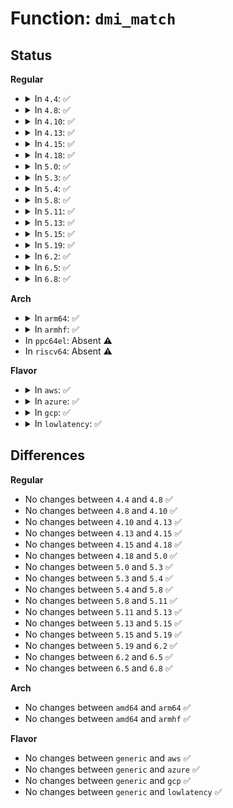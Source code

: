 # Function: <code>dmi_match</code>

## Status
<b>Regular</b>
<ul>
<li>
<details>
<summary>In <code>4.4</code>: ✅</summary>

```c
bool dmi_match(enum dmi_field f, const char *str);
```

**Collision:** Unique Global

**Inline:** No

**Transformation:** False

**Instances:**

```
In drivers/firmware/dmi_scan.c (ffffffff816cf230)
Location: drivers/firmware/dmi_scan.c:1001
Inline: False
Direct callers:
  - drivers/pci/quirks.c:quirk_apple_poweroff_thunderbolt
  - drivers/acpi/pci_root.c:acpi_pci_root_add
  - drivers/ata/ata_piix.c:piix_pci_device_suspend
  - drivers/ata/ata_piix.c:piix_pci_device_suspend
  - drivers/ata/ata_piix.c:piix_pci_device_suspend
  - drivers/ata/ata_piix.c:piix_pci_device_suspend
  - drivers/ata/ata_piix.c:piix_pci_device_suspend
  - drivers/ata/ata_piix.c:piix_pci_device_suspend
  - drivers/ata/ata_piix.c:piix_pci_device_suspend
```
**Symbols:**

```
ffffffff816cf230-ffffffff816cf261: dmi_match (STB_GLOBAL)
```
</details>
</li>
<li>
<details>
<summary>In <code>4.8</code>: ✅</summary>

```c
bool dmi_match(enum dmi_field f, const char *str);
```

**Collision:** Unique Global

**Inline:** No

**Transformation:** False

**Instances:**

```
In drivers/firmware/dmi_scan.c (ffffffff817325a0)
Location: drivers/firmware/dmi_scan.c:1023
Inline: False
Direct callers:
  - drivers/pci/quirks.c:quirk_apple_poweroff_thunderbolt
  - drivers/pci/quirks.c:quirk_apple_mbp_poweroff
  - drivers/pci/quirks.c:quirk_apple_mbp_poweroff
  - drivers/acpi/pci_root.c:acpi_pci_root_add
  - drivers/ata/ata_piix.c:piix_pci_device_suspend
  - drivers/ata/ata_piix.c:piix_pci_device_suspend
  - drivers/ata/ata_piix.c:piix_pci_device_suspend
  - drivers/ata/ata_piix.c:piix_pci_device_suspend
  - drivers/ata/ata_piix.c:piix_pci_device_suspend
  - drivers/ata/ata_piix.c:piix_pci_device_suspend
  - drivers/ata/ata_piix.c:piix_pci_device_suspend
```
**Symbols:**

```
ffffffff817325a0-ffffffff817325d1: dmi_match (STB_GLOBAL)
```
</details>
</li>
<li>
<details>
<summary>In <code>4.10</code>: ✅</summary>

```c
bool dmi_match(enum dmi_field f, const char *str);
```

**Collision:** Unique Global

**Inline:** No

**Transformation:** False

**Instances:**

```
In drivers/firmware/dmi_scan.c (ffffffff81765570)
Location: drivers/firmware/dmi_scan.c:1023
Inline: False
Direct callers:
  - drivers/pci/quirks.c:quirk_apple_poweroff_thunderbolt
  - drivers/pci/quirks.c:quirk_apple_mbp_poweroff
  - drivers/pci/quirks.c:quirk_apple_mbp_poweroff
  - drivers/acpi/pci_root.c:acpi_pci_root_add
  - drivers/ata/ata_piix.c:piix_pci_device_suspend
  - drivers/ata/ata_piix.c:piix_pci_device_suspend
  - drivers/ata/ata_piix.c:piix_pci_device_suspend
  - drivers/ata/ata_piix.c:piix_pci_device_suspend
  - drivers/ata/ata_piix.c:piix_pci_device_suspend
  - drivers/ata/ata_piix.c:piix_pci_device_suspend
  - drivers/ata/ata_piix.c:piix_pci_device_suspend
  - drivers/firmware/efi/apple-properties.c:map_properties
  - drivers/firmware/efi/apple-properties.c:map_properties
```
**Symbols:**

```
ffffffff81765570-ffffffff817655a1: dmi_match (STB_GLOBAL)
```
</details>
</li>
<li>
<details>
<summary>In <code>4.13</code>: ✅</summary>

```c
bool dmi_match(enum dmi_field f, const char *str);
```

**Collision:** Unique Global

**Inline:** No

**Transformation:** False

**Instances:**

```
In drivers/firmware/dmi_scan.c (ffffffff81783d10)
Location: drivers/firmware/dmi_scan.c:1049
Inline: False
Direct callers:
  - drivers/pci/quirks.c:quirk_apple_poweroff_thunderbolt
  - drivers/acpi/pci_root.c:acpi_pci_root_add
  - drivers/ata/ata_piix.c:piix_pci_device_suspend
  - drivers/ata/ata_piix.c:piix_pci_device_suspend
  - drivers/ata/ata_piix.c:piix_pci_device_suspend
  - drivers/ata/ata_piix.c:piix_pci_device_suspend
  - drivers/ata/ata_piix.c:piix_pci_device_suspend
  - drivers/ata/ata_piix.c:piix_pci_device_suspend
  - drivers/ata/ata_piix.c:piix_pci_device_suspend
  - drivers/firmware/efi/apple-properties.c:map_properties
  - drivers/firmware/efi/apple-properties.c:map_properties
  - arch/x86/pci/fixup.c:quirk_apple_mbp_poweroff
  - arch/x86/pci/fixup.c:quirk_apple_mbp_poweroff
```
**Symbols:**

```
ffffffff81783d10-ffffffff81783d41: dmi_match (STB_GLOBAL)
```
</details>
</li>
<li>
<details>
<summary>In <code>4.15</code>: ✅</summary>

```c
bool dmi_match(enum dmi_field f, const char *str);
```

**Collision:** Unique Global

**Inline:** No

**Transformation:** False

**Instances:**

```
In drivers/firmware/dmi_scan.c (ffffffff817fa0e0)
Location: drivers/firmware/dmi_scan.c:1049
Inline: False
Direct callers:
  - arch/x86/kernel/quirks.c:early_platform_quirks
  - arch/x86/kernel/quirks.c:early_platform_quirks
  - drivers/ata/ata_piix.c:piix_pci_device_suspend
  - drivers/ata/ata_piix.c:piix_pci_device_suspend
  - drivers/ata/ata_piix.c:piix_pci_device_suspend
  - drivers/ata/ata_piix.c:piix_pci_device_suspend
  - drivers/ata/ata_piix.c:piix_pci_device_suspend
  - drivers/ata/ata_piix.c:piix_pci_device_suspend
  - drivers/ata/ata_piix.c:piix_pci_device_suspend
  - arch/x86/pci/fixup.c:quirk_apple_mbp_poweroff
  - arch/x86/pci/fixup.c:quirk_apple_mbp_poweroff
```
**Symbols:**

```
ffffffff817fa0e0-ffffffff817fa111: dmi_match (STB_GLOBAL)
```
</details>
</li>
<li>
<details>
<summary>In <code>4.18</code>: ✅</summary>

```c
bool dmi_match(enum dmi_field f, const char *str);
```

**Collision:** Unique Global

**Inline:** No

**Transformation:** False

**Instances:**

```
In drivers/firmware/dmi_scan.c (ffffffff818435c0)
Location: drivers/firmware/dmi_scan.c:1087
Inline: False
Direct callers:
  - arch/x86/kernel/quirks.c:early_platform_quirks
  - arch/x86/kernel/quirks.c:early_platform_quirks
  - drivers/ata/ata_piix.c:piix_pci_device_suspend
  - drivers/ata/ata_piix.c:piix_pci_device_suspend
  - drivers/ata/ata_piix.c:piix_pci_device_suspend
  - drivers/ata/ata_piix.c:piix_pci_device_suspend
  - drivers/ata/ata_piix.c:piix_pci_device_suspend
  - drivers/ata/ata_piix.c:piix_pci_device_suspend
  - drivers/ata/ata_piix.c:piix_pci_device_suspend
  - arch/x86/pci/fixup.c:quirk_apple_mbp_poweroff
  - arch/x86/pci/fixup.c:quirk_apple_mbp_poweroff
```
**Symbols:**

```
ffffffff818435c0-ffffffff818435f1: dmi_match (STB_GLOBAL)
```
</details>
</li>
<li>
<details>
<summary>In <code>5.0</code>: ✅</summary>

```c
bool dmi_match(enum dmi_field f, const char *str);
```

**Collision:** Unique Global

**Inline:** No

**Transformation:** False

**Instances:**

```
In drivers/firmware/dmi_scan.c (ffffffff8186f640)
Location: drivers/firmware/dmi_scan.c:1087
Inline: False
Direct callers:
  - arch/x86/kernel/quirks.c:early_platform_quirks
  - arch/x86/kernel/quirks.c:early_platform_quirks
  - drivers/ata/ata_piix.c:piix_pci_device_suspend
  - drivers/ata/ata_piix.c:piix_pci_device_suspend
  - drivers/ata/ata_piix.c:piix_pci_device_suspend
  - drivers/ata/ata_piix.c:piix_pci_device_suspend
  - drivers/ata/ata_piix.c:piix_pci_device_suspend
  - drivers/ata/ata_piix.c:piix_pci_device_suspend
  - drivers/ata/ata_piix.c:piix_pci_device_suspend
  - arch/x86/pci/fixup.c:quirk_apple_mbp_poweroff
  - arch/x86/pci/fixup.c:quirk_apple_mbp_poweroff
```
**Symbols:**

```
ffffffff8186f640-ffffffff8186f671: dmi_match (STB_GLOBAL)
```
</details>
</li>
<li>
<details>
<summary>In <code>5.3</code>: ✅</summary>

```c
bool dmi_match(enum dmi_field f, const char *str);
```

**Collision:** Unique Global

**Inline:** No

**Transformation:** False

**Instances:**

```
In drivers/firmware/dmi_scan.c (ffffffff818b3930)
Location: drivers/firmware/dmi_scan.c:1090
Inline: False
Direct callers:
  - arch/x86/kernel/quirks.c:early_platform_quirks
  - arch/x86/kernel/quirks.c:early_platform_quirks
  - drivers/ata/ata_piix.c:piix_pci_device_suspend
  - drivers/ata/ata_piix.c:piix_pci_device_suspend
  - drivers/ata/ata_piix.c:piix_pci_device_suspend
  - drivers/ata/ata_piix.c:piix_pci_device_suspend
  - drivers/ata/ata_piix.c:piix_pci_device_suspend
  - drivers/ata/ata_piix.c:piix_pci_device_suspend
  - drivers/ata/ata_piix.c:piix_pci_device_suspend
  - arch/x86/pci/fixup.c:quirk_apple_mbp_poweroff
  - arch/x86/pci/fixup.c:quirk_apple_mbp_poweroff
```
**Symbols:**

```
ffffffff818b3930-ffffffff818b3961: dmi_match (STB_GLOBAL)
```
</details>
</li>
<li>
<details>
<summary>In <code>5.4</code>: ✅</summary>

```c
bool dmi_match(enum dmi_field f, const char *str);
```

**Collision:** Unique Global

**Inline:** No

**Transformation:** False

**Instances:**

```
In drivers/firmware/dmi_scan.c (ffffffff818e6250)
Location: drivers/firmware/dmi_scan.c:1090
Inline: False
Direct callers:
  - arch/x86/kernel/quirks.c:early_platform_quirks
  - arch/x86/kernel/quirks.c:early_platform_quirks
  - drivers/ata/ata_piix.c:piix_pci_device_suspend
  - drivers/ata/ata_piix.c:piix_pci_device_suspend
  - drivers/ata/ata_piix.c:piix_pci_device_suspend
  - drivers/ata/ata_piix.c:piix_pci_device_suspend
  - drivers/ata/ata_piix.c:piix_pci_device_suspend
  - drivers/ata/ata_piix.c:piix_pci_device_suspend
  - drivers/ata/ata_piix.c:piix_pci_device_suspend
  - arch/x86/pci/fixup.c:quirk_apple_mbp_poweroff
  - arch/x86/pci/fixup.c:quirk_apple_mbp_poweroff
```
**Symbols:**

```
ffffffff818e6250-ffffffff818e6281: dmi_match (STB_GLOBAL)
```
</details>
</li>
<li>
<details>
<summary>In <code>5.8</code>: ✅</summary>

```c
bool dmi_match(enum dmi_field f, const char *str);
```

**Collision:** Unique Global

**Inline:** No

**Transformation:** False

**Instances:**

```
In drivers/firmware/dmi_scan.c (ffffffff819b95a0)
Location: drivers/firmware/dmi_scan.c:1126
Inline: False
Direct callers:
  - arch/x86/kernel/quirks.c:early_platform_quirks
  - arch/x86/kernel/quirks.c:early_platform_quirks
  - drivers/ata/ata_piix.c:piix_broken_suspend
  - drivers/ata/ata_piix.c:piix_broken_suspend
  - drivers/ata/ata_piix.c:piix_broken_suspend
  - drivers/ata/ata_piix.c:piix_broken_suspend
  - drivers/ata/ata_piix.c:piix_broken_suspend
  - drivers/ata/ata_piix.c:piix_broken_suspend
  - drivers/ata/ata_piix.c:piix_broken_suspend
  - arch/x86/pci/fixup.c:quirk_apple_mbp_poweroff
  - arch/x86/pci/fixup.c:quirk_apple_mbp_poweroff
```
**Symbols:**

```
ffffffff819b95a0-ffffffff819b95d1: dmi_match (STB_GLOBAL)
```
</details>
</li>
<li>
<details>
<summary>In <code>5.11</code>: ✅</summary>

```c
bool dmi_match(enum dmi_field f, const char *str);
```

**Collision:** Unique Global

**Inline:** No

**Transformation:** False

**Instances:**

```
In drivers/firmware/dmi_scan.c (ffffffff819bba10)
Location: drivers/firmware/dmi_scan.c:1126
Inline: False
Direct callers:
  - arch/x86/kernel/quirks.c:early_platform_quirks
  - arch/x86/kernel/quirks.c:early_platform_quirks
  - drivers/ata/ata_piix.c:piix_broken_suspend
  - drivers/ata/ata_piix.c:piix_broken_suspend
  - drivers/ata/ata_piix.c:piix_broken_suspend
  - drivers/ata/ata_piix.c:piix_broken_suspend
  - drivers/ata/ata_piix.c:piix_broken_suspend
  - drivers/ata/ata_piix.c:piix_broken_suspend
  - drivers/ata/ata_piix.c:piix_broken_suspend
  - arch/x86/pci/fixup.c:quirk_apple_mbp_poweroff
  - arch/x86/pci/fixup.c:quirk_apple_mbp_poweroff
```
**Symbols:**

```
ffffffff819bba10-ffffffff819bba41: dmi_match (STB_GLOBAL)
```
</details>
</li>
<li>
<details>
<summary>In <code>5.13</code>: ✅</summary>

```c
bool dmi_match(enum dmi_field f, const char *str);
```

**Collision:** Unique Global

**Inline:** No

**Transformation:** False

**Instances:**

```
In drivers/firmware/dmi_scan.c (ffffffff819a0220)
Location: drivers/firmware/dmi_scan.c:1127
Inline: False
Direct callers:
  - arch/x86/kernel/quirks.c:early_platform_quirks
  - arch/x86/kernel/quirks.c:early_platform_quirks
  - drivers/ata/ata_piix.c:piix_pci_device_suspend
  - drivers/ata/ata_piix.c:piix_pci_device_suspend
  - drivers/ata/ata_piix.c:piix_pci_device_suspend
  - drivers/ata/ata_piix.c:piix_pci_device_suspend
  - drivers/ata/ata_piix.c:piix_pci_device_suspend
  - drivers/ata/ata_piix.c:piix_pci_device_suspend
  - drivers/ata/ata_piix.c:piix_pci_device_suspend
  - arch/x86/pci/fixup.c:quirk_apple_mbp_poweroff
  - arch/x86/pci/fixup.c:quirk_apple_mbp_poweroff
```
**Symbols:**

```
ffffffff819a0220-ffffffff819a0251: dmi_match (STB_GLOBAL)
```
</details>
</li>
<li>
<details>
<summary>In <code>5.15</code>: ✅</summary>

```c
bool dmi_match(enum dmi_field f, const char *str);
```

**Collision:** Unique Global

**Inline:** No

**Transformation:** False

**Instances:**

```
In drivers/firmware/dmi_scan.c (ffffffff81a4cef0)
Location: drivers/firmware/dmi_scan.c:1127
Inline: False
Direct callers:
  - arch/x86/kernel/quirks.c:early_platform_quirks
  - arch/x86/kernel/quirks.c:early_platform_quirks
  - drivers/ata/ata_piix.c:piix_pci_device_suspend
  - drivers/ata/ata_piix.c:piix_pci_device_suspend
  - drivers/ata/ata_piix.c:piix_pci_device_suspend
  - drivers/ata/ata_piix.c:piix_pci_device_suspend
  - drivers/ata/ata_piix.c:piix_pci_device_suspend
  - drivers/ata/ata_piix.c:piix_pci_device_suspend
  - drivers/ata/ata_piix.c:piix_pci_device_suspend
  - arch/x86/pci/fixup.c:quirk_apple_mbp_poweroff
  - arch/x86/pci/fixup.c:quirk_apple_mbp_poweroff
```
**Symbols:**

```
ffffffff81a4cef0-ffffffff81a4cf48: dmi_match (STB_GLOBAL)
```
</details>
</li>
<li>
<details>
<summary>In <code>5.19</code>: ✅</summary>

```c
bool dmi_match(enum dmi_field f, const char *str);
```

**Collision:** Unique Global

**Inline:** No

**Transformation:** False

**Instances:**

```
In drivers/firmware/dmi_scan.c (ffffffff81bbb720)
Location: drivers/firmware/dmi_scan.c:1127
Inline: False
Direct callers:
  - arch/x86/kernel/quirks.c:early_platform_quirks
  - arch/x86/kernel/quirks.c:early_platform_quirks
  - drivers/ata/ata_piix.c:piix_pci_device_suspend
  - drivers/ata/ata_piix.c:piix_pci_device_suspend
  - drivers/ata/ata_piix.c:piix_pci_device_suspend
  - drivers/ata/ata_piix.c:piix_pci_device_suspend
  - drivers/ata/ata_piix.c:piix_pci_device_suspend
  - drivers/ata/ata_piix.c:piix_pci_device_suspend
  - drivers/ata/ata_piix.c:piix_pci_device_suspend
  - arch/x86/pci/fixup.c:quirk_apple_mbp_poweroff
  - arch/x86/pci/fixup.c:quirk_apple_mbp_poweroff
```
**Symbols:**

```
ffffffff81bbb720-ffffffff81bbb788: dmi_match (STB_GLOBAL)
```
</details>
</li>
<li>
<details>
<summary>In <code>6.2</code>: ✅</summary>

```c
bool dmi_match(enum dmi_field f, const char *str);
```

**Collision:** Unique Global

**Inline:** No

**Transformation:** False

**Instances:**

```
In drivers/firmware/dmi_scan.c (ffffffff81d60e70)
Location: drivers/firmware/dmi_scan.c:1133
Inline: False
Direct callers:
  - arch/x86/kernel/quirks.c:early_platform_quirks
  - arch/x86/kernel/quirks.c:early_platform_quirks
  - drivers/ata/ata_piix.c:piix_pci_device_suspend
  - drivers/ata/ata_piix.c:piix_pci_device_suspend
  - drivers/ata/ata_piix.c:piix_pci_device_suspend
  - drivers/ata/ata_piix.c:piix_pci_device_suspend
  - drivers/ata/ata_piix.c:piix_pci_device_suspend
  - drivers/ata/ata_piix.c:piix_pci_device_suspend
  - drivers/ata/ata_piix.c:piix_pci_device_suspend
  - arch/x86/pci/fixup.c:quirk_apple_mbp_poweroff
  - arch/x86/pci/fixup.c:quirk_apple_mbp_poweroff
```
**Symbols:**

```
ffffffff81d60e70-ffffffff81d60ed8: dmi_match (STB_GLOBAL)
```
</details>
</li>
<li>
<details>
<summary>In <code>6.5</code>: ✅</summary>

```c
bool dmi_match(enum dmi_field f, const char *str);
```

**Collision:** Unique Global

**Inline:** No

**Transformation:** False

**Instances:**

```
In drivers/firmware/dmi_scan.c (ffffffff81dcbf40)
Location: drivers/firmware/dmi_scan.c:1133
Inline: False
Direct callers:
  - arch/x86/kernel/quirks.c:early_platform_quirks
  - arch/x86/kernel/quirks.c:early_platform_quirks
  - drivers/ata/ata_piix.c:piix_pci_device_suspend
  - drivers/ata/ata_piix.c:piix_pci_device_suspend
  - drivers/ata/ata_piix.c:piix_pci_device_suspend
  - drivers/ata/ata_piix.c:piix_pci_device_suspend
  - drivers/ata/ata_piix.c:piix_pci_device_suspend
  - drivers/ata/ata_piix.c:piix_pci_device_suspend
  - drivers/ata/ata_piix.c:piix_pci_device_suspend
  - arch/x86/pci/fixup.c:quirk_apple_mbp_poweroff
  - arch/x86/pci/fixup.c:quirk_apple_mbp_poweroff
```
**Symbols:**

```
ffffffff81dcbf40-ffffffff81dcbfa8: dmi_match (STB_GLOBAL)
```
</details>
</li>
<li>
<details>
<summary>In <code>6.8</code>: ✅</summary>

```c
bool dmi_match(enum dmi_field f, const char *str);
```

**Collision:** Unique Global

**Inline:** No

**Transformation:** False

**Instances:**

```
In drivers/firmware/dmi_scan.c (ffffffff81e84a80)
Location: drivers/firmware/dmi_scan.c:1133
Inline: False
Direct callers:
  - arch/x86/kernel/quirks.c:early_platform_quirks
  - arch/x86/kernel/quirks.c:early_platform_quirks
  - drivers/ata/ata_piix.c:piix_pci_device_suspend
  - drivers/ata/ata_piix.c:piix_pci_device_suspend
  - drivers/ata/ata_piix.c:piix_pci_device_suspend
  - drivers/ata/ata_piix.c:piix_pci_device_suspend
  - drivers/ata/ata_piix.c:piix_pci_device_suspend
  - drivers/ata/ata_piix.c:piix_pci_device_suspend
  - drivers/ata/ata_piix.c:piix_pci_device_suspend
  - drivers/input/keyboard/atkbd.c:atkbd_probe
  - arch/x86/pci/fixup.c:quirk_apple_mbp_poweroff
  - arch/x86/pci/fixup.c:quirk_apple_mbp_poweroff
```
**Symbols:**

```
ffffffff81e84a80-ffffffff81e84ae8: dmi_match (STB_GLOBAL)
```
</details>
</li>
</ul>
<b>Arch</b>
<ul>
<li>
<details>
<summary>In <code>arm64</code>: ✅</summary>

```c
bool dmi_match(enum dmi_field f, const char *str);
```

**Collision:** Unique Global

**Inline:** No

**Transformation:** False

**Instances:**

```
In drivers/firmware/dmi_scan.c (ffff800010b4d9c8)
Location: drivers/firmware/dmi_scan.c:1090
Inline: False
```
**Symbols:**

```
ffff800010b4d9c8-ffff800010b4da30: dmi_match (STB_GLOBAL)
```
</details>
</li>
<li>
<details>
<summary>In <code>armhf</code>: ✅</summary>

```c
bool dmi_match(enum dmi_field f, const char *str);
```

**Collision:** Unique Global

**Inline:** No

**Transformation:** False

**Instances:**

```
In drivers/firmware/dmi_scan.c (c0c34a7c)
Location: drivers/firmware/dmi_scan.c:1090
Inline: False
```
**Symbols:**

```
c0c34a7c-c0c34acc: dmi_match (STB_GLOBAL)
```
</details>
</li>
<li>
In <code>ppc64el</code>: Absent ⚠️
</li>
<li>
In <code>riscv64</code>: Absent ⚠️
</li>
</ul>
<b>Flavor</b>
<ul>
<li>
<details>
<summary>In <code>aws</code>: ✅</summary>

```c
bool dmi_match(enum dmi_field f, const char *str);
```

**Collision:** Unique Global

**Inline:** No

**Transformation:** False

**Instances:**

```
In drivers/firmware/dmi_scan.c (ffffffff81888fd0)
Location: drivers/firmware/dmi_scan.c:1090
Inline: False
Direct callers:
  - arch/x86/kernel/quirks.c:early_platform_quirks
  - arch/x86/kernel/quirks.c:early_platform_quirks
  - drivers/nvme/host/pci.c:nvme_probe
  - drivers/nvme/host/pci.c:nvme_probe
  - drivers/nvme/host/pci.c:nvme_probe
  - drivers/nvme/host/pci.c:nvme_probe
  - drivers/nvme/host/pci.c:nvme_probe
  - drivers/nvme/host/pci.c:nvme_probe
  - drivers/nvme/host/pci.c:nvme_probe
  - drivers/nvme/host/pci.c:nvme_probe
  - drivers/ata/ata_piix.c:piix_pci_device_suspend
  - drivers/ata/ata_piix.c:piix_pci_device_suspend
  - drivers/ata/ata_piix.c:piix_pci_device_suspend
  - drivers/ata/ata_piix.c:piix_pci_device_suspend
  - drivers/ata/ata_piix.c:piix_pci_device_suspend
  - drivers/ata/ata_piix.c:piix_pci_device_suspend
  - drivers/ata/ata_piix.c:piix_pci_device_suspend
  - arch/x86/pci/fixup.c:quirk_apple_mbp_poweroff
  - arch/x86/pci/fixup.c:quirk_apple_mbp_poweroff
```
**Symbols:**

```
ffffffff81888fd0-ffffffff81889001: dmi_match (STB_GLOBAL)
```
</details>
</li>
<li>
<details>
<summary>In <code>azure</code>: ✅</summary>

```c
bool dmi_match(enum dmi_field f, const char *str);
```

**Collision:** Unique Global

**Inline:** No

**Transformation:** False

**Instances:**

```
In drivers/firmware/dmi_scan.c (ffffffff81840950)
Location: drivers/firmware/dmi_scan.c:1090
Inline: False
Direct callers:
  - arch/x86/kernel/quirks.c:early_platform_quirks
  - arch/x86/kernel/quirks.c:early_platform_quirks
  - drivers/nvme/host/pci.c:nvme_probe
  - drivers/nvme/host/pci.c:nvme_probe
  - drivers/nvme/host/pci.c:nvme_probe
  - drivers/nvme/host/pci.c:nvme_probe
  - drivers/nvme/host/pci.c:nvme_probe
  - drivers/nvme/host/pci.c:nvme_probe
  - drivers/nvme/host/pci.c:nvme_probe
  - drivers/nvme/host/pci.c:nvme_probe
  - drivers/ata/ata_piix.c:piix_pci_device_suspend
  - drivers/ata/ata_piix.c:piix_pci_device_suspend
  - drivers/ata/ata_piix.c:piix_pci_device_suspend
  - drivers/ata/ata_piix.c:piix_pci_device_suspend
  - drivers/ata/ata_piix.c:piix_pci_device_suspend
  - drivers/ata/ata_piix.c:piix_pci_device_suspend
  - drivers/ata/ata_piix.c:piix_pci_device_suspend
  - arch/x86/pci/fixup.c:quirk_apple_mbp_poweroff
  - arch/x86/pci/fixup.c:quirk_apple_mbp_poweroff
```
**Symbols:**

```
ffffffff81840950-ffffffff81840981: dmi_match (STB_GLOBAL)
```
</details>
</li>
<li>
<details>
<summary>In <code>gcp</code>: ✅</summary>

```c
bool dmi_match(enum dmi_field f, const char *str);
```

**Collision:** Unique Global

**Inline:** No

**Transformation:** False

**Instances:**

```
In drivers/firmware/dmi_scan.c (ffffffff818db0b0)
Location: drivers/firmware/dmi_scan.c:1090
Inline: False
Direct callers:
  - arch/x86/kernel/quirks.c:early_platform_quirks
  - arch/x86/kernel/quirks.c:early_platform_quirks
  - drivers/ata/ata_piix.c:piix_pci_device_suspend
  - drivers/ata/ata_piix.c:piix_pci_device_suspend
  - drivers/ata/ata_piix.c:piix_pci_device_suspend
  - drivers/ata/ata_piix.c:piix_pci_device_suspend
  - drivers/ata/ata_piix.c:piix_pci_device_suspend
  - drivers/ata/ata_piix.c:piix_pci_device_suspend
  - drivers/ata/ata_piix.c:piix_pci_device_suspend
  - arch/x86/pci/fixup.c:quirk_apple_mbp_poweroff
  - arch/x86/pci/fixup.c:quirk_apple_mbp_poweroff
```
**Symbols:**

```
ffffffff818db0b0-ffffffff818db0e1: dmi_match (STB_GLOBAL)
```
</details>
</li>
<li>
<details>
<summary>In <code>lowlatency</code>: ✅</summary>

```c
bool dmi_match(enum dmi_field f, const char *str);
```

**Collision:** Unique Global

**Inline:** No

**Transformation:** False

**Instances:**

```
In drivers/firmware/dmi_scan.c (ffffffff818f7bd0)
Location: drivers/firmware/dmi_scan.c:1090
Inline: False
Direct callers:
  - arch/x86/kernel/quirks.c:early_platform_quirks
  - arch/x86/kernel/quirks.c:early_platform_quirks
  - drivers/ata/ata_piix.c:piix_pci_device_suspend
  - drivers/ata/ata_piix.c:piix_pci_device_suspend
  - drivers/ata/ata_piix.c:piix_pci_device_suspend
  - drivers/ata/ata_piix.c:piix_pci_device_suspend
  - drivers/ata/ata_piix.c:piix_pci_device_suspend
  - drivers/ata/ata_piix.c:piix_pci_device_suspend
  - drivers/ata/ata_piix.c:piix_pci_device_suspend
  - arch/x86/pci/fixup.c:quirk_apple_mbp_poweroff
  - arch/x86/pci/fixup.c:quirk_apple_mbp_poweroff
```
**Symbols:**

```
ffffffff818f7bd0-ffffffff818f7c01: dmi_match (STB_GLOBAL)
```
</details>
</li>
</ul>

## Differences
<b>Regular</b>
<ul>
<li>
No changes between <code>4.4</code> and <code>4.8</code> ✅
</li>
<li>
No changes between <code>4.8</code> and <code>4.10</code> ✅
</li>
<li>
No changes between <code>4.10</code> and <code>4.13</code> ✅
</li>
<li>
No changes between <code>4.13</code> and <code>4.15</code> ✅
</li>
<li>
No changes between <code>4.15</code> and <code>4.18</code> ✅
</li>
<li>
No changes between <code>4.18</code> and <code>5.0</code> ✅
</li>
<li>
No changes between <code>5.0</code> and <code>5.3</code> ✅
</li>
<li>
No changes between <code>5.3</code> and <code>5.4</code> ✅
</li>
<li>
No changes between <code>5.4</code> and <code>5.8</code> ✅
</li>
<li>
No changes between <code>5.8</code> and <code>5.11</code> ✅
</li>
<li>
No changes between <code>5.11</code> and <code>5.13</code> ✅
</li>
<li>
No changes between <code>5.13</code> and <code>5.15</code> ✅
</li>
<li>
No changes between <code>5.15</code> and <code>5.19</code> ✅
</li>
<li>
No changes between <code>5.19</code> and <code>6.2</code> ✅
</li>
<li>
No changes between <code>6.2</code> and <code>6.5</code> ✅
</li>
<li>
No changes between <code>6.5</code> and <code>6.8</code> ✅
</li>
</ul>
<b>Arch</b>
<ul>
<li>
No changes between <code>amd64</code> and <code>arm64</code> ✅
</li>
<li>
No changes between <code>amd64</code> and <code>armhf</code> ✅
</li>
</ul>
<b>Flavor</b>
<ul>
<li>
No changes between <code>generic</code> and <code>aws</code> ✅
</li>
<li>
No changes between <code>generic</code> and <code>azure</code> ✅
</li>
<li>
No changes between <code>generic</code> and <code>gcp</code> ✅
</li>
<li>
No changes between <code>generic</code> and <code>lowlatency</code> ✅
</li>
</ul>
